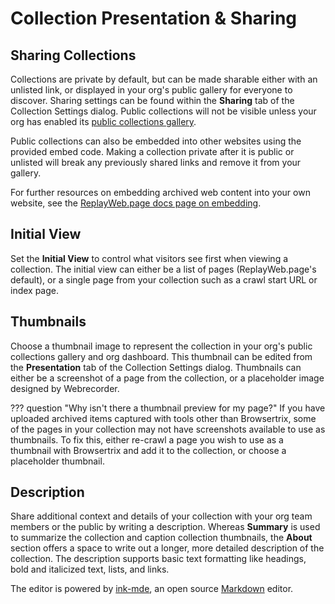# Collection Presentation & Sharing

## Sharing Collections

Collections are private by default, but can be made sharable either with an unlisted link, or displayed in your org's public gallery for everyone to discover. Sharing settings can be found within the **Sharing** tab of the Collection Settings dialog. Public collections will not be visible unless your org has enabled its [public collections gallery](org-settings.md#public-collections-gallery).

Public collections can also be embedded into other websites using the provided embed code. Making a collection private after it is public or unlisted will break any previously shared links and remove it from your gallery.

For further resources on embedding archived web content into your own website, see the [ReplayWeb.page docs page on embedding](https://replayweb.page/docs/embedding).

## Initial View

Set the **Initial View** to control what visitors see first when viewing a collection. The initial view can either be a list of pages (ReplayWeb.page's default), or a single page from your collection such as a crawl start URL or index page.

## Thumbnails

Choose a thumbnail image to represent the collection in your org's public collections gallery and org dashboard. This thumbnail can be edited from the **Presentation** tab of the Collection Settings dialog. Thumbnails can either be a screenshot of a page from the collection, or a placeholder image designed by Webrecorder.

??? question "Why isn't there a thumbnail preview for my page?"
    If you have uploaded archived items captured with tools other than Browsertrix, some of the pages in your collection may not have screenshots available to use as thumbnails. To fix this, either re-crawl a page you wish to use as a thumbnail with Browsertrix and add it to the collection, or choose a placeholder thumbnail.

## Description

Share additional context and details of your collection with your org team members or the public by writing a description. Whereas **Summary** is used to summarize the collection and caption collection thumbnails, the **About** section offers a space to write out a longer, more detailed description of the collection. The description supports basic text formatting like headings, bold and italicized text, lists, and links.

The editor is powered by [ink-mde](https://github.com/davidmyersdev/ink-mde), an open source [Markdown](https://github.github.com/gfm/#what-is-markdown-) editor.

